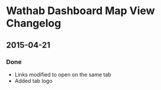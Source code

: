 Wathab Dashboard Map View Changelog
=======================================

## 2015-04-21

### Done
* Links modified to open on the same tab
* Added tab logo 
